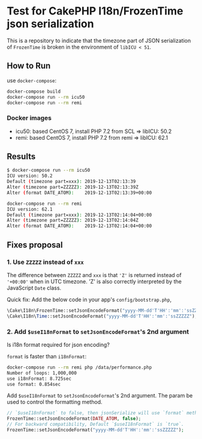 # Test for CakePHP I18n/FrozenTime json serialization

This is a repository to indicate that the timezone part of JSON serialization
of `FrozenTime` is broken in the environment of `libICU < 51`.

## How to Run

use `docker-compose`:

```bash
docker-compose build
docker-compose run --rm icu50
docker-compose run --rm remi
```

### Docker images

- icu50: based CentOS 7, install PHP 7.2 from SCL => libICU: 50.2
- remi: based CentOS 7, install PHP 7.2 from remi => libICU: 62.1

## Results

```bash
$ docker-compose run --rm icu50
ICU version: 50.2
Default (timezone part=xxx): 2019-12-13T02:13:39
Alter (timezone part=ZZZZZ): 2019-12-13T02:13:39Z
Alter (format DATE_ATOM):    2019-12-13T02:13:39+00:00
```

```bash
docker-compose run --rm remi
ICU version: 62.1
Default (timezone part=xxx): 2019-12-13T02:14:04+00:00
Alter (timezone part=ZZZZZ): 2019-12-13T02:14:04Z
Alter (format DATE_ATOM):    2019-12-13T02:14:04+00:00
```

## Fixes proposal

### 1. Use `ZZZZZ` instead of `xxx`

The difference between `ZZZZZ` and `xxx` is that `'Z'` is returned instead of `'+00:00'` when in UTC timezone.
'Z' is also correctly interpreted by the JavaScript `Date` class.

Quick fix: Add the below code in your app's `config/bootstrap.php`,

```php
\Cake\I18n\FrozenTime::setJsonEncodeFormat("yyyy-MM-dd'T'HH':'mm':'ssZZZZZ");
\Cake\I18n\Time::setJsonEncodeFormat("yyyy-MM-dd'T'HH':'mm':'ssZZZZZ");
```

### 2. Add `$useI18nFormat` to `setJsonEncodeFormat`'s 2nd argument

Is i18n format required for json encoding?

`format` is faster than `i18nFormat`:

```bash
docker-compose run --rm remi php /data/performance.php
Number of loops: 1,000,000
use i18nFormat: 8.725sec
use format: 0.854sec
```

Add `$useI18nFormat` to `setJsonEncodeFormat`'s 2nd argument.
The param be used to control the formatting method.

```php
// `$useI18nFormat` to false, then jsonSerialize will use `format` method.
FrozenTime::setJsonEncodeFormat(DATE_ATOM, false);
// For backward compatibility, Default `$useI18nFormat` is `true`.
FrozenTime::setJsonEncodeFormat("yyyy-MM-dd'T'HH':'mm':'ssZZZZZ");
```

